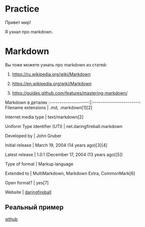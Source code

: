 # Practice

Привет мир!

Я узнал про markdown.

 

# Markdown

Вы тоже можете узнать про markdown из статей: 

1. https://ru.wikipedia.org/wiki/Markdown

2. https://en.wikipedia.org/wiki/Markdown

3. https://guides.github.com/features/mastering-markdown/

 

Markdown в деталях
:--------------------:|:------------------------:
Filename extensions  |  .md, .markdown[1][2]

Internet media type | text/markdown[2]

Uniform Type Identifier (UTI) | net.daringfireball.markdown

Developed by | John Gruber

Initial release | March 19, 2004 (14 years ago)[3][4]

Latest release | 1.0.1 (December 17, 2004 (13 years ago)[5])

Type of format  |  Markup language

Extended to  | MultiMarkdown, Markdown Extra, CommonMark[6]

Open format?  | yes[7]

Website  |  [daringfireball](http://daringfireball.net/projects/markdown)

 

## Реальный пример

[github](https://github.com/Microsoft/TypeScript/blob/master/README.md)

